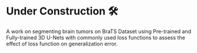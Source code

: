 # Under Construction 🛠️
A work on segmenting brain tumors on BraTS Dataset using Pre-trained and Fully-trained 3D U-Nets with commonly used loss functions to assess the effect of loss function on generalization error.
